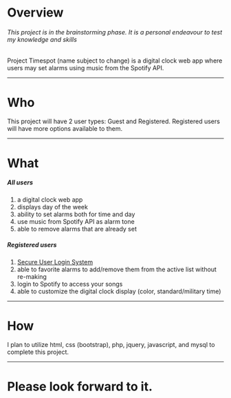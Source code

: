 # Overview #

###### *This project is in the brainstorming phase. It is a personal endeavour to test my knowledge and skills* ######

Project Timespot (name subject to change) is a digital clock web app where users may set alarms using music from the Spotify API.

---

# Who #

This project will have 2 user types: Guest and Registered. Registered users will have more options available to them.

---

# What #

##### All users #####

1. a digital clock web app
2. displays day of the week
3. ability to set alarms both for time and day
4. use music from Spotify API as alarm tone
5. able to remove alarms that are already set

##### Registered users #####

1. [Secure User Login System](https://github.com/devplanete/php-login-advanced)
2. able to favorite alarms to add/remove them from the active list without re-making
3. login to Spotify to access your songs
4. able to customize the digital clock display (color, standard/military time)

---

# How #

I plan to utilize html, css (bootstrap), php, jquery, javascript, and mysql to complete this project.

---

# Please look forward to it. #
